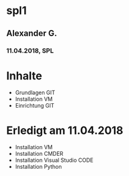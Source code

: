# spl1
## Alexander G.
### 11.04.2018, SPL

# Inhalte
* Grundlagen GIT
* Installation VM
* Einrichtung GIT

# Erledigt am 11.04.2018
- Installation VM
- Installation CMDER
- Installation Visual Studio CODE
- Installation Python